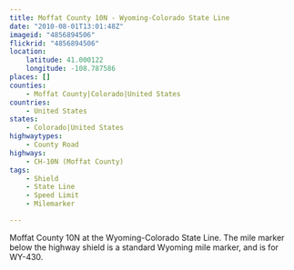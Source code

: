 ```yaml
---
title: Moffat County 10N - Wyoming-Colorado State Line
date: "2010-08-01T13:01:48Z"
imageid: "4856894506"
flickrid: "4856894506"
location:
    latitude: 41.000122
    longitude: -108.787586
places: []
counties:
    - Moffat County|Colorado|United States
countries:
    - United States
states:
    - Colorado|United States
highwaytypes:
    - County Road
highways:
    - CH-10N (Moffat County)
tags:
    - Shield
    - State Line
    - Speed Limit
    - Milemarker

---
```

Moffat County 10N at the Wyoming-Colorado State Line.  The mile marker below the highway shield is a standard Wyoming mile marker, and is for WY-430.